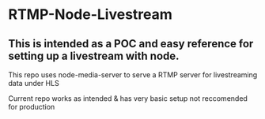 # RTMP-Node-Livestream

## This is intended as a POC and easy reference for setting up a livestream with node.

This repo uses node-media-server to serve a RTMP server for livestreaming data under HLS

Current repo works as intended & has very basic setup not reccomended for production

